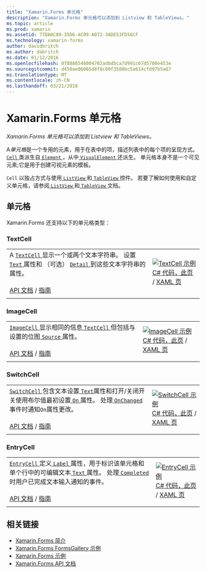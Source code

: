 ```yaml
---
title: "Xamarin.Forms 单元格"
description: "Xamarin.Forms 单元格可以添加到 Listview 和 TableViews。"
ms.topic: article
ms.prod: xamarin
ms.assetid: 77DA0C89-35D6-4C09-A072-3ADE53FD56CF
ms.technology: xamarin-forms
author: davidbritch
ms.author: dabritch
ms.date: 01/12/2016
ms.openlocfilehash: 0f8886546004702adbdbca7d991c67d5700e453e
ms.sourcegitcommit: d450ae06065d8f8c80f3588bc5a614cfd97b5a67
ms.translationtype: MT
ms.contentlocale: zh-CN
ms.lasthandoff: 03/21/2018
---
```

# <a name="xamarinforms-cells"></a>Xamarin.Forms 单元格

_Xamarin.Forms 单元格可以添加到 Listview 和 TableViews。_

A*单元格*是一个专用的元素，用于在表中的项，描述列表中的每个项的呈现方式。 [ `Cell` ](https://developer.xamarin.com/api/type/Xamarin.Forms.Cell/)类派生自[ `Element` ](https://developer.xamarin.com/api/type/Xamarin.Forms.Element/)，从中[ `VisualElement` ](https://developer.xamarin.com/api/type/Xamarin.Forms.Element/)还派生。 单元格本身不是一个可见元素;它是用于创建可视元素的模板。 

`Cell` 以独占方式与使用[ `ListView` ](views.md#listView)和[ `TableView` ](views.md#tableView)控件。 若要了解如何使用和自定义单元格，请参阅[ `ListView` ](~/xamarin-forms/user-interface/listview/index.md)和[ `TableView` ](~/xamarin-forms/user-interface/tableview.md)文档。

## <a name="cells"></a>单元格

Xamarin.Forms 还支持以下的单元格类型：

<a name="textCell" />

### <a name="textcell"></a>TextCell

|     |     |
| --- | --- |
| A [ `TextCell` ](https://developer.xamarin.com/api/type/Xamarin.Forms.TextCell)显示一个或两个文本字符串。 设置[ `Text` ](https://developer.xamarin.com/api/property/Xamarin.Forms.TextCell.Text/)属性和 （可选） [ `Detail` ](https://developer.xamarin.com/api/property/Xamarin.Forms.TextCell.Detail/)到这些文本字符串的属性。<br /><br />[API 文档](https://developer.xamarin.com/api/type/Xamarin.Forms.TextCell) / [指南](~/xamarin-forms/user-interface/listview/customizing-cell-appearance.md#TextCell) | [![TextCell 示例](cells-images/TextCell.png "TextCell 示例")](cells-images/TextCell-Large.png#lightbox "TextCell 示例")<br />[C# 代码，此页](https://github.com/xamarin/xamarin-forms-samples/blob/master/FormsGallery/FormsGallery/FormsGallery/CodeExamples/TextCellDemoPage.cs) / [XAML 页](https://github.com/xamarin/xamarin-forms-samples/blob/master/FormsGallery/FormsGallery/FormsGallery/XamlExamples/TextCellDemoPage.xaml) |
|     |     |

### <a name="imagecell"></a>ImageCell

|     |     |
| --- | --- |
| [ `ImageCell` ](https://developer.xamarin.com/api/type/Xamarin.Forms.ImageCell)显示相同的信息[ `TextCell` ](#textCell)但包括与设置的位图[ `Source` ](https://developer.xamarin.com/api/property/Xamarin.Forms.Image.Source/)属性。<br /><br />[API 文档](https://developer.xamarin.com/api/type/Xamarin.Forms.ImageCell) / [指南](~/xamarin-forms/user-interface/listview/customizing-cell-appearance.md#ImageCell) | [![ImageCell 示例](cells-images/ImageCell.png "ImageCell 示例")](cells-images/ImageCell-Large.png#lightbox "ImageCell 示例")<br />[C# 代码，此页](https://github.com/xamarin/xamarin-forms-samples/blob/master/FormsGallery/FormsGallery/FormsGallery/CodeExamples/ImageCellDemoPage.cs) / [XAML 页](https://github.com/xamarin/xamarin-forms-samples/blob/master/FormsGallery/FormsGallery/FormsGallery/XamlExamples/ImageCellDemoPage.xaml) |
|     |     |

### <a name="switchcell"></a>SwitchCell

|     |     |
| --- | --- |
| [ `SwitchCell` ](https://developer.xamarin.com/api/type/Xamarin.Forms.SwitchCell)包含文本设置[ `Text`](https://developer.xamarin.com/api/property/Xamarin.Forms.SwitchCellText/)属性和打开/关闭开关使用布尔值最初设置[ `On` ](https://developer.xamarin.com/api/property/Xamarin.Forms.SwitchCell.On/)属性。 处理[ `OnChanged` ](https://developer.xamarin.com/api/event/Xamarin.Forms.SwitchCell.OnChanged/)事件时通知`On`属性更改。<br /><br />[API 文档](https://developer.xamarin.com/api/type/Xamarin.Forms.SwitchCell) / [指南](~/xamarin-forms/user-interface/tableview.md#switchcell) | [![SwitchCell 示例](cells-images/SwitchCell.png "SwitchCell 示例")](cells-images/SwitchCell-Large.png#lightbox "SwitchCell 示例")<br />[C# 代码，此页](https://github.com/xamarin/xamarin-forms-samples/blob/master/FormsGallery/FormsGallery/FormsGallery/CodeExamples/SwitchCellDemoPage.cs) / [XAML 页](https://github.com/xamarin/xamarin-forms-samples/blob/master/FormsGallery/FormsGallery/FormsGallery/XamlExamples/SwitchCellDemoPage.xaml) |
|     |     |

### <a name="entrycell"></a>EntryCell

|     |     |
| --- | --- |
| [ `EntryCell` ](https://developer.xamarin.com/api/type/Xamarin.Forms.EntryCell)定义[ `Label` ](https://developer.xamarin.com/api/property/Xamarin.Forms.EntryCell.Label/)属性，用于标识该单元格和单个行中的可编辑文本[ `Text` ](https://developer.xamarin.com/api/property/Xamarin.Forms.EntryCell.Text/)属性。 处理[ `Completed` ](https://developer.xamarin.com/api/event/Xamarin.Forms.EntryCell.Completed/)时用户已完成文本输入通知的事件。<br /><br />[API 文档](https://developer.xamarin.com/api/type/Xamarin.Forms.EntryCell) / [指南](~/xamarin-forms/user-interface/tableview.md#entrycell) | [![EntryCell 示例](cells-images/EntryCell.png "EntryCell 示例")](cells-images/EntryCell-Large.png#lightbox "EntryCell 示例")<br />[C# 代码，此页](https://github.com/xamarin/xamarin-forms-samples/blob/master/FormsGallery/FormsGallery/FormsGallery/CodeExamples/EntryCellDemoPage.cs) / [XAML 页](https://github.com/xamarin/xamarin-forms-samples/blob/master/FormsGallery/FormsGallery/FormsGallery/XamlExamples/EntryCellDemoPage.xaml) |
|     |     |


## <a name="related-links"></a>相关链接

- [Xamarin.Forms 简介](~/xamarin-forms/get-started/introduction-to-xamarin-forms.md)
- [Xamarin.Forms FormsGallery 示例](https://developer.xamarin.com/samples/xamarin-forms/FormsGallery/)
- [Xamarin.Forms 示例](https://developer.xamarin.com/samples/xamarin-forms/all/)
- [Xamarin.Forms API 文档](https://developer.xamarin.com/api/root/Xamarin.Forms/)
